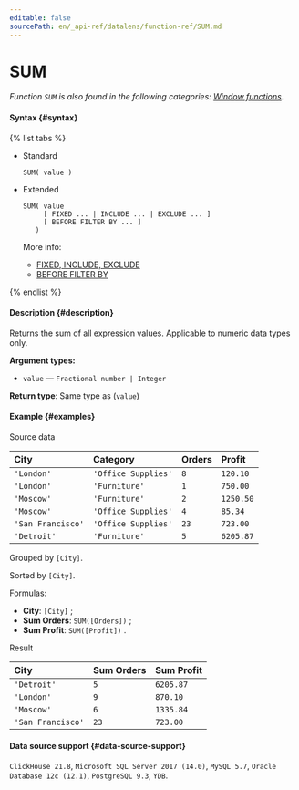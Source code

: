 ```yaml
---
editable: false
sourcePath: en/_api-ref/datalens/function-ref/SUM.md
---
```


# SUM

_Function `SUM` is also found in the following categories: [Window functions](SUM_WINDOW.md)._

#### Syntax {#syntax}

{% list tabs %}

- Standard

  ```
  SUM( value )
  ```

- Extended

  ```
  SUM( value
       [ FIXED ... | INCLUDE ... | EXCLUDE ... ]
       [ BEFORE FILTER BY ... ]
     )
  ```

  More info:
  - [FIXED, INCLUDE, EXCLUDE](aggregation-functions.md#syntax-lod)
  - [BEFORE FILTER BY](aggregation-functions.md#syntax-before-filter-by)

{% endlist %}

#### Description {#description}
Returns the sum of all expression values. Applicable to numeric data types only.

**Argument types:**
- `value` — `Fractional number | Integer`


**Return type**: Same type as (`value`)

#### Example {#examples}




Source data

| **City**          | **Category**        | **Orders**   | **Profit**   |
|:------------------|:--------------------|:-------------|:-------------|
| `'London'`        | `'Office Supplies'` | `8`          | `120.10`     |
| `'London'`        | `'Furniture'`       | `1`          | `750.00`     |
| `'Moscow'`        | `'Furniture'`       | `2`          | `1250.50`    |
| `'Moscow'`        | `'Office Supplies'` | `4`          | `85.34`      |
| `'San Francisco'` | `'Office Supplies'` | `23`         | `723.00`     |
| `'Detroit'`       | `'Furniture'`       | `5`          | `6205.87`    |

Grouped by `[City]`.

Sorted by `[City]`.

Formulas:

- **City**: `[City]` ;
- **Sum Orders**: `SUM([Orders])` ;
- **Sum Profit**: `SUM([Profit])` .


Result

| **City**          | **Sum Orders**   | **Sum Profit**   |
|:------------------|:-----------------|:-----------------|
| `'Detroit'`       | `5`              | `6205.87`        |
| `'London'`        | `9`              | `870.10`         |
| `'Moscow'`        | `6`              | `1335.84`        |
| `'San Francisco'` | `23`             | `723.00`         |




#### Data source support {#data-source-support}

`ClickHouse 21.8`, `Microsoft SQL Server 2017 (14.0)`, `MySQL 5.7`, `Oracle Database 12c (12.1)`, `PostgreSQL 9.3`, `YDB`.
